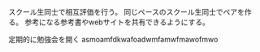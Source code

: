 スクール生同士で相互評価を行う。
同じペースのスクール生同士でペアを作る。
参考になる参考書やwebサイトを共有できるようにする。

定期的に勉強会を開く
asmoamfdkwafoadwmfamwfmawofmwo
